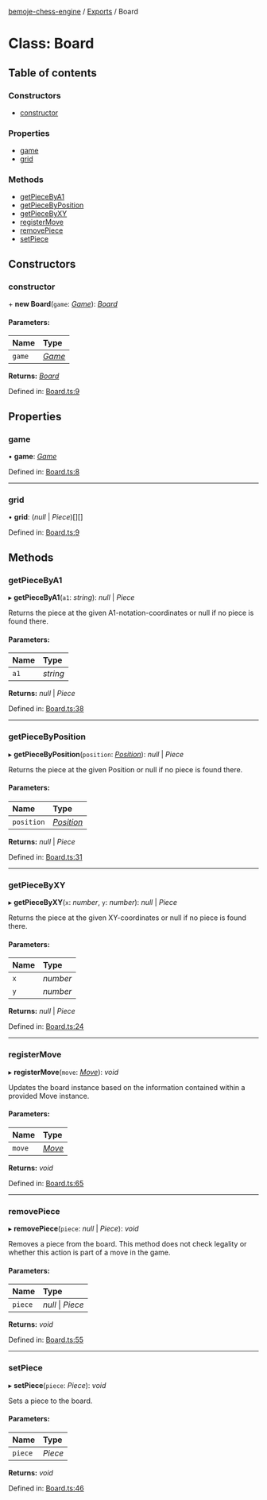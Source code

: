 [bemoje-chess-engine](../README.md) / [Exports](../modules.md) / Board

# Class: Board

## Table of contents

### Constructors

- [constructor](board.md#constructor)

### Properties

- [game](board.md#game)
- [grid](board.md#grid)

### Methods

- [getPieceByA1](board.md#getpiecebya1)
- [getPieceByPosition](board.md#getpiecebyposition)
- [getPieceByXY](board.md#getpiecebyxy)
- [registerMove](board.md#registermove)
- [removePiece](board.md#removepiece)
- [setPiece](board.md#setpiece)

## Constructors

### constructor

\+ **new Board**(`game`: [*Game*](game.md)): [*Board*](board.md)

#### Parameters:

Name | Type |
:------ | :------ |
`game` | [*Game*](game.md) |

**Returns:** [*Board*](board.md)

Defined in: [Board.ts:9](https://github.com/bemoje/chess/blob/5a6d4ac/src/Board.ts#L9)

## Properties

### game

• **game**: [*Game*](game.md)

Defined in: [Board.ts:8](https://github.com/bemoje/chess/blob/5a6d4ac/src/Board.ts#L8)

___

### grid

• **grid**: (*null* \| *Piece*)[][]

Defined in: [Board.ts:9](https://github.com/bemoje/chess/blob/5a6d4ac/src/Board.ts#L9)

## Methods

### getPieceByA1

▸ **getPieceByA1**(`a1`: *string*): *null* \| *Piece*

Returns the piece at the given A1-notation-coordinates or null if no piece is found there.

#### Parameters:

Name | Type |
:------ | :------ |
`a1` | *string* |

**Returns:** *null* \| *Piece*

Defined in: [Board.ts:38](https://github.com/bemoje/chess/blob/5a6d4ac/src/Board.ts#L38)

___

### getPieceByPosition

▸ **getPieceByPosition**(`position`: [*Position*](position.md)): *null* \| *Piece*

Returns the piece at the given Position or null if no piece is found there.

#### Parameters:

Name | Type |
:------ | :------ |
`position` | [*Position*](position.md) |

**Returns:** *null* \| *Piece*

Defined in: [Board.ts:31](https://github.com/bemoje/chess/blob/5a6d4ac/src/Board.ts#L31)

___

### getPieceByXY

▸ **getPieceByXY**(`x`: *number*, `y`: *number*): *null* \| *Piece*

Returns the piece at the given XY-coordinates or null if no piece is found there.

#### Parameters:

Name | Type |
:------ | :------ |
`x` | *number* |
`y` | *number* |

**Returns:** *null* \| *Piece*

Defined in: [Board.ts:24](https://github.com/bemoje/chess/blob/5a6d4ac/src/Board.ts#L24)

___

### registerMove

▸ **registerMove**(`move`: [*Move*](move.md)): *void*

Updates the board instance based on the information contained within a provided Move instance.

#### Parameters:

Name | Type |
:------ | :------ |
`move` | [*Move*](move.md) |

**Returns:** *void*

Defined in: [Board.ts:65](https://github.com/bemoje/chess/blob/5a6d4ac/src/Board.ts#L65)

___

### removePiece

▸ **removePiece**(`piece`: *null* \| *Piece*): *void*

Removes a piece from the board.
This method does not check legality or whether this action is part of a move in the game.

#### Parameters:

Name | Type |
:------ | :------ |
`piece` | *null* \| *Piece* |

**Returns:** *void*

Defined in: [Board.ts:55](https://github.com/bemoje/chess/blob/5a6d4ac/src/Board.ts#L55)

___

### setPiece

▸ **setPiece**(`piece`: *Piece*): *void*

Sets a piece to the board.

#### Parameters:

Name | Type |
:------ | :------ |
`piece` | *Piece* |

**Returns:** *void*

Defined in: [Board.ts:46](https://github.com/bemoje/chess/blob/5a6d4ac/src/Board.ts#L46)
